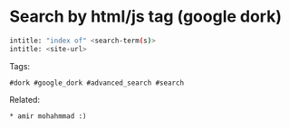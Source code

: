 # Search by html/js tag (google dork)

```bash
intitle: "index of" <search-term(s)>
intitle: <site-url>
```

Tags:
```
#dork #google_dork #advanced_search #search
```

Related:
```
* amir mohahmmad :)
```
